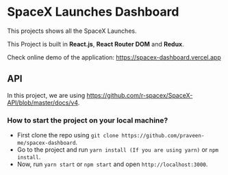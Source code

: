 # SpaceX Launches Dashboard

This projects shows all the SpaceX Launches.

This Project is built in **React.js**, **React Router DOM** and **Redux**.

Check online demo of the application: https://spacex-dashboard.vercel.app

## API
In this project, we are using https://github.com/r-spacex/SpaceX-API/blob/master/docs/v4.

### How to start the project on your local machine?
- First clone the repo using `git clone https://github.com/praveen-me/spacex-dashboard`.
- Go to the project and run `yarn install (If you are using yarn)` or `npm install`.
- Now, run `yarn start` or `npm start` and open `http://localhost:3000`.
